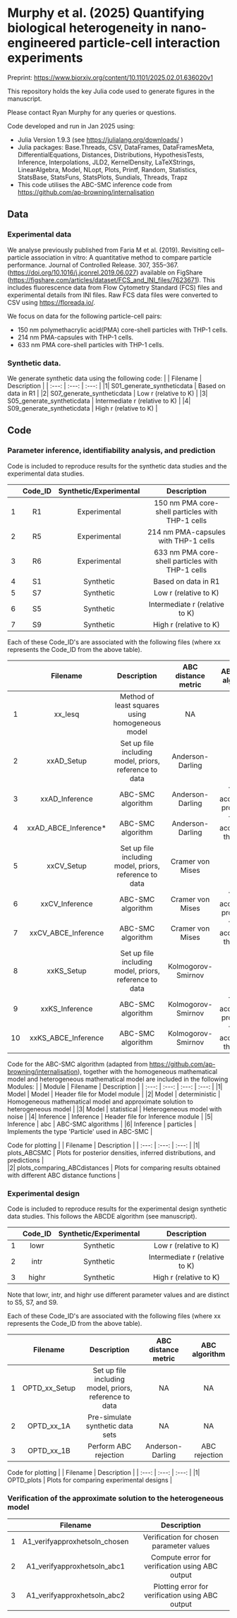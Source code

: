 # Murphy et al. (2025) Quantifying biological heterogeneity in nano-engineered particle-cell interaction experiments

Preprint: https://www.biorxiv.org/content/10.1101/2025.02.01.636020v1

This repository holds the key Julia code used to generate figures in the manuscript.

Please contact Ryan Murphy for any queries or questions.

Code developed and run in Jan 2025 using:

- Julia Version 1.9.3 (see https://julialang.org/downloads/ )
- Julia packages: Base.Threads, CSV, DataFrames, DataFramesMeta, DifferentialEquations, Distances, Distributions, HypothesisTests, Inference, Interpolations, JLD2, KernelDensity, LaTeXStrings, LinearAlgebra, Model, NLopt, Plots, Printf, Random, Statistics, StatsBase, StatsFuns, StatsPlots, Sundials, Threads, Trapz
- This code utilises the ABC-SMC inference code from https://github.com/ap-browning/internalisation

## Data

### Experimental data 
We analyse previously published from Faria M et al. (2019). Revisiting cell–particle association in vitro: A quantitative method to compare particle performance. Journal of Controlled Release. 307, 355–367. (https://doi.org/10.1016/j.jconrel.2019.06.027) available on FigShare (https://figshare.com/articles/dataset/FCS_and_INI_files/7623671). This includes fluorescence data from Flow Cytometry Standard (FCS) files and experimental details from INI files. Raw FCS data files were converted to CSV using https://floreada.io/.

We focus on data for the following particle-cell pairs:
- 150 nm polymethacrylic acid(PMA) core-shell particles with THP-1 cells.
- 214 nm PMA-capsules with THP-1 cells.
- 633 nm PMA core-shell particles with THP-1 cells.


### Synthetic data.
We generate synthetic data using the following code:
| | Filename      | Description           | 
| :---:    | :---: | :---: |
|1| S01_generate_syntheticdata | Based on data in R1 |
|2| S07_generate_syntheticdata  | Low r (relative to K) |
|3| S05_generate_syntheticdata  | Intermediate r (relative to K) |
|4| S09_generate_syntheticdata  | High r (relative to K) |

## Code

### Parameter inference, identifiability analysis, and prediction

Code is included to reproduce results for the synthetic data studies and the experimental data studies.

| | Code_ID       | Synthetic/Experimental | Description           | 
| :---:   | :---: | :---: | :---: |
|1| R1 | Experimental | 150 nm PMA core-shell particles with THP-1 cells |
|2| R5 | Experimental | 214 nm PMA-capsules with THP-1 cells |
|3| R6 | Experimental | 633 nm PMA core-shell particles with THP-1 cells |
|4| S1 | Synthetic | Based on data in R1 |
|5| S7 | Synthetic | Low r (relative to K) |
|6| S5 | Synthetic | Intermediate r (relative to K) |
|7| S9 | Synthetic | High r (relative to K) |


Each of these Code_ID's are associated with the following files (where xx represents the Code_ID from the above table).

| | Filename       | Description | ABC distance metric | ABC-SMC algorithm | 
| :---:   | :---: | :---: | :---: | :---: |
|1| xx_lesq | Method of least squares using homogeneous model  |  NA | NA |
|2| xxAD_Setup | Set up file including model, priors, reference to data  |  Anderson-Darling | NA |
|3| xxAD_Inference | ABC-SMC algorithm  | Anderson-Darling  | Target acceptance probability |
|4| xxAD_ABCE_Inference* |  ABC-SMC algorithm |  Anderson-Darling | Target acceptance threshold |
|5| xxCV_Setup | Set up file including model, priors, reference to data  |  Cramer von Mises | NA |
|6| xxCV_Inference | ABC-SMC algorithm  | Cramer von Mises  | Target acceptance probability |
|7| xxCV_ABCE_Inference |  ABC-SMC algorithm |  Cramer von Mises | Target acceptance threshold |
|8| xxKS_Setup | Set up file including model, priors, reference to data  |  Kolmogorov-Smirnov | NA |
|9| xxKS_Inference | ABC-SMC algorithm  | Kolmogorov-Smirnov  | Target acceptance probability |
|10| xxKS_ABCE_Inference |  ABC-SMC algorithm |  Kolmogorov-Smirnov | Target acceptance threshold |

Code for the ABC-SMC algorithm (adapted from https://github.com/ap-browning/internalisation), together with the homogeneous mathematical model and heterogeneous mathematical model are included in the following Modules:
| | Module       | Filename | Description | 
| :---:   | :---: | :---: | :---: |
|1| Model | Model | Header file for Model module   | 
|2| Model |  deterministic |  Homogeneous mathematical model and approximate solution to heterogeneous model  |
|3| Model |  statistical |  Heterogeneous model with noise |
|4| Inference |  Inference | Header file for Inference module  |
|5| Inference |  abc |  ABC-SMC algorithms |
|6| Inference |  particles | Implements the type 'Particle' used in ABC-SMC  |


Code for plotting
| | Filename  |  Description | 
| :---:   | :---: | :---: |
|1| plots_ABCSMC | Plots for posterior densities, inferred distributions, and predictions |    
|2| plots_comparing_ABCdistances | Plots for comparing results obtained with different ABC distance functions  |  


### Experimental design

Code is included to reproduce results for the experimental design synthetic data studies. This follows the ABCDE algorithm (see manuscript).

| | Code_ID       | Synthetic/Experimental | Description           | 
| :---:   | :---: | :---: | :---: |
|1| lowr | Synthetic | Low r (relative to K) |
|2| intr | Synthetic | Intermediate r (relative to K) |
|3| highr | Synthetic | High r (relative to K) |

Note that lowr, intr, and highr use different parameter values and are distinct to S5, S7, and S9.

Each of these Code_ID's are associated with the following files (where xx represents the Code_ID from the above table).

| | Filename       | Description | ABC distance metric | ABC algorithm | 
| :---:   | :---: | :---: | :---: | :---: |
|1| OPTD_xx_Setup | Set up file including model, priors, reference to data  |  NA | NA |
|2| OPTD_xx_1A | Pre-simulate synthetic data sets  |  NA | NA |
|3| OPTD_xx_1B | Perform ABC rejection  |  Anderson-Darling | ABC rejection |

Code for plotting
| | Filename  |  Description | 
| :---:   | :---: | :---: |
|1| OPTD_plots | Plots for comparing experimental designs |    


### Verification of the approximate solution to the heterogeneous model

| | Filename  |  Description | 
| :---:   | :---: | :---: |
|1| A1_verifyapproxhetsoln_chosen | Verification for chosen parameter values |   
|2| A1_verifyapproxhetsoln_abc1 | Compute error for verification using ABC output |   
|3| A1_verifyapproxhetsoln_abc2 | Plotting error for verification using ABC output |   



